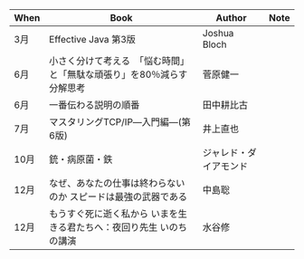 | When | Book | Author | Note |
|------|------|------|------|
| 3月 | Effective Java 第3版 | Joshua Bloch ||
| 6月 | 小さく分けて考える　「悩む時間」と「無駄な頑張り」を80％減らす分解思考 | 菅原健一 ||
| 6月 | 一番伝わる説明の順番 | 田中耕比古 ||
| 7月 | マスタリングTCP/IP―入門編―(第6版) | 井上直也 ||
| 10月 | 銃・病原菌・鉄 | ジャレド・ダイアモンド ||
| 12月 | なぜ、あなたの仕事は終わらないのか スピードは最強の武器である | 中島聡 ||
| 12月 | もうすぐ死に逝く私から いまを生きる君たちへ：夜回り先生 いのちの講演 | 水谷修 |  |
